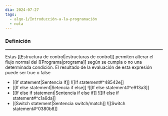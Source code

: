 ```yaml
---
dia: 2024-07-27
tags:
  - algo-1/Introducción-a-la-programación
  - nota
---
```

### Definición
---
Estas [[Estructura de control|estructuras de control]] permiten alterar el flujo normal del [[Programa|programa]] según se cumpla o no una determinada condición. El resultado de la evaluación de esta expresión puede ser true o false

* [[If statement|Sentencia If]] ![[If statement#^48542e]]
* [[If else statement|Setencia if else]] ![[If else statement#^e913a3]]
* [[If else if statement|Sentencia if else if]] ![[If else if statement#^c1a6da]]
* [[Switch statement|Sentencia switch/match]] ![[Switch statement#^0380b8]]
